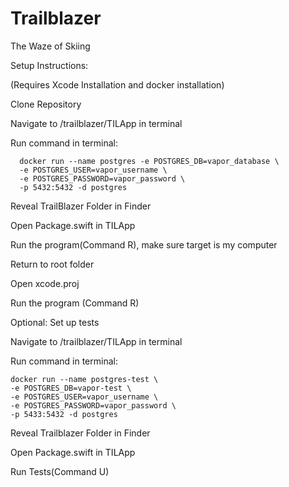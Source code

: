 # Trailblazer

The Waze of Skiing

Setup Instructions:

(Requires Xcode Installation and docker installation)

  Clone Repository

  Navigate to /trailblazer/TILApp in terminal
  
  Run command in terminal:
    
      docker run --name postgres -e POSTGRES_DB=vapor_database \
      -e POSTGRES_USER=vapor_username \
      -e POSTGRES_PASSWORD=vapor_password \
      -p 5432:5432 -d postgres

  Reveal TrailBlazer Folder in Finder
  
  Open Package.swift in TILApp
  
  Run the program(Command R), make sure target is my computer

  Return to root folder 
  
  Open xcode.proj
  
  Run the program (Command R)

Optional: Set up tests

  Navigate to /trailblazer/TILApp in terminal
  
  Run command in terminal: 
  
    docker run --name postgres-test \
    -e POSTGRES_DB=vapor-test \
    -e POSTGRES_USER=vapor_username \
    -e POSTGRES_PASSWORD=vapor_password \
    -p 5433:5432 -d postgres
  
  Reveal Trailblazer Folder in Finder
  
  Open Package.swift in TILApp
    
  Run Tests(Command U)
